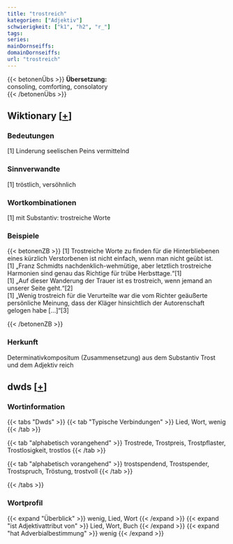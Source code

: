```yaml
---
title: "trostreich"
kategorien: ["Adjektiv"]
schwierigkeit: ["k1", "h2", "r_"]
tags:
series:
mainDornseiffs:
domainDornseiffs:
url: "trostreich"
---
```


{{< betonenÜbs >}}
**Übersetzung:**  
consoling, comforting, consolatory  
{{< /betonenÜbs >}}

## Wiktionary [[+](https://de.wiktionary.org/wiki/trostreich)]

### Bedeutungen
[1] Linderung seelischen Peins vermittelnd  

### Sinnverwandte
[1] tröstlich, versöhnlich  

### Wortkombinationen
[1] mit Substantiv: trostreiche Worte  

### Beispiele
{{< betonenZB >}}
[1] Trostreiche Worte zu finden für die Hinterbliebenen eines kürzlich Verstorbenen ist nicht einfach, wenn man nicht geübt ist.  
[1] „Franz Schmidts nachdenklich-wehmütige, aber letztlich trostreiche Harmonien sind genau das Richtige für trübe Herbsttage.“[1]  
[1] „Auf dieser Wanderung der Trauer ist es trostreich, wenn jemand an unserer Seite geht.“[2]  
[1] „Wenig trostreich für die Verurteilte war die vom Richter geäußerte persönliche Meinung, dass der Kläger hinsichtlich der Autorenschaft gelogen habe […]“[3]  

{{< /betonenZB >}}
### Herkunft
Determinativkompositum (Zusammensetzung) aus dem Substantiv Trost und dem Adjektiv reich  



## dwds [[+](https://www.dwds.de/wb/trostreich)]

### Wortinformation
{{< tabs "Dwds" >}}
{{< tab "Typische Verbindungen" >}}
Lied, Wort, wenig
{{< /tab >}}

{{< tab "alphabetisch vorangehend" >}}
Trostrede, Trostpreis, Trostpflaster, Trostlosigkeit, trostlos
{{< /tab >}}

{{< tab "alphabetisch vorangehend" >}}
trostspendend, Trostspender, Trostspruch, Tröstung, trostvoll
{{< /tab >}}

{{< /tabs >}}

### Wortprofil
{{< expand "Überblick" >}} wenig, Lied, Wort {{< /expand >}}
{{< expand "ist Adjektivattribut von" >}} Lied, Wort, Buch {{< /expand >}}
{{< expand "hat Adverbialbestimmung" >}} wenig {{< /expand >}}

